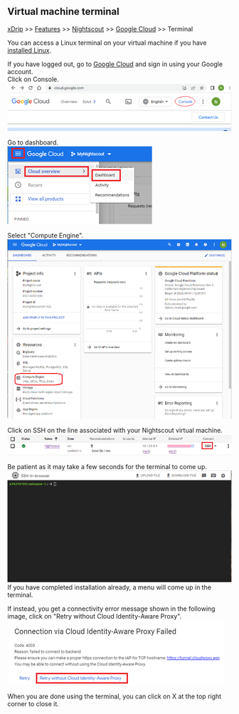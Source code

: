 ## Virtual machine terminal
[xDrip](../../README.md) >> [Features](../Features_page) >> [Nightscout](../Nightscout_page) >> [Google Cloud](./GoogleCloud) >> Terminal  
  
You can access a Linux terminal on your virtual machine if you have [installed Linux](./NS_Install).  
  
If you have logged out, go to [Google Cloud](https://cloud.google.com/) and sign in using your Google account.  
Click on Console.  
![](./images/Console.png)  
  
Go to dashboard.  
![](./images/Dashboard.png)    
  
Select "Compute Engine".  
![](./images/Dash.png)    
  
Click on SSH on the line associated with your Nightscout virtual machine.  
![](./images/SSH.png)  
  
Be patient as it may take a few seconds for the terminal to come up.  
![](./images/TerminalBlank.png)  
If you have completed installation already, a menu will come up in the terminal.  
  
If instead, you get a connectivity error message shown in the following image, click on "Retry without Cloud Identity-Aware Proxy".  
![](./images/IdentityAware.png)  
  
When you are done using the terminal, you can click on X at the top right corner to close it.  
  
